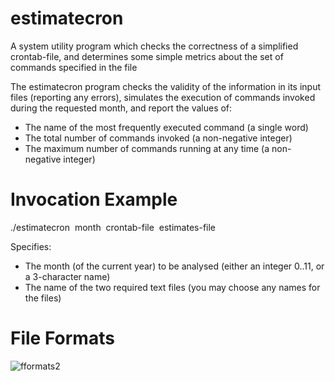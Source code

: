 # estimatecron
A system utility program which checks the correctness of a simplified crontab-file, and determines some simple metrics about the set of commands specified in the file

The estimatecron program checks the validity of the information in its input files (reporting any errors), simulates the execution of commands invoked during the requested month, and report the values of: 
- The name of the most frequently executed command (a single word) 
- The total number of commands invoked (a non-negative integer) 
- The maximum number of commands running at any time (a non-negative integer) 


# Invocation Example
./estimatecron  month  crontab-file  estimates-file 

Specifies:
- The month (of the current year) to be analysed (either an integer 0..11, or a 3-character name)
- The name of the two required text files (you may choose any names for the files)

# File Formats


![fformats2](https://user-images.githubusercontent.com/46706647/208359652-38b983ab-01ef-4389-b798-92cee9ccd4fd.PNG)
